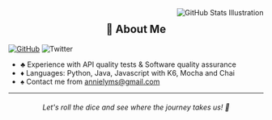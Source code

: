 <img align='right' src="https://github-readme-stats.vercel.app/api?username=annielymariah&show_icons=true&theme=radical&bg_color=000000&text_color=ffffff&title_color=e13233&icon_color=543e63&border_color=1c1c24" alt="GitHub Stats Illustration">

<h2 align="center">
  <strong>🎩 About Me</strong>
</h2>

[![GitHub](https://img.shields.io/badge/--181717?logo=github&logoColor=ffffff)](https://github.com/)
![Twitter](https://img.shields.io/twitter/follow/annielymariah)

- ♣️ Experience with API quality tests & Software quality assurance
- ♦️ Languages: Python, Java, Javascript with K6, Mocha and Chai
- ♠️ Contact me from annielyms@gmail.com
<hr>

<h6 align="center">
Let's roll the dice and see where the journey takes us! 🎲
</h6>
